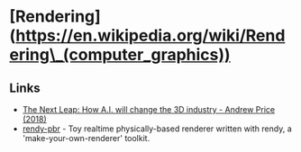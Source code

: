 # \[Rendering]\(https://en.wikipedia.org/wiki/Rendering\_(computer_graphics))

## Links

* [The Next Leap: How A.I. will change the 3D industry - Andrew Price (2018)](https://www.youtube.com/watch?v=FlgLxSLsYWQ)
* [rendy-pbr](https://github.com/termhn/rendy-pbr) - Toy realtime physically-based renderer written with rendy, a 'make-your-own-renderer' toolkit.
